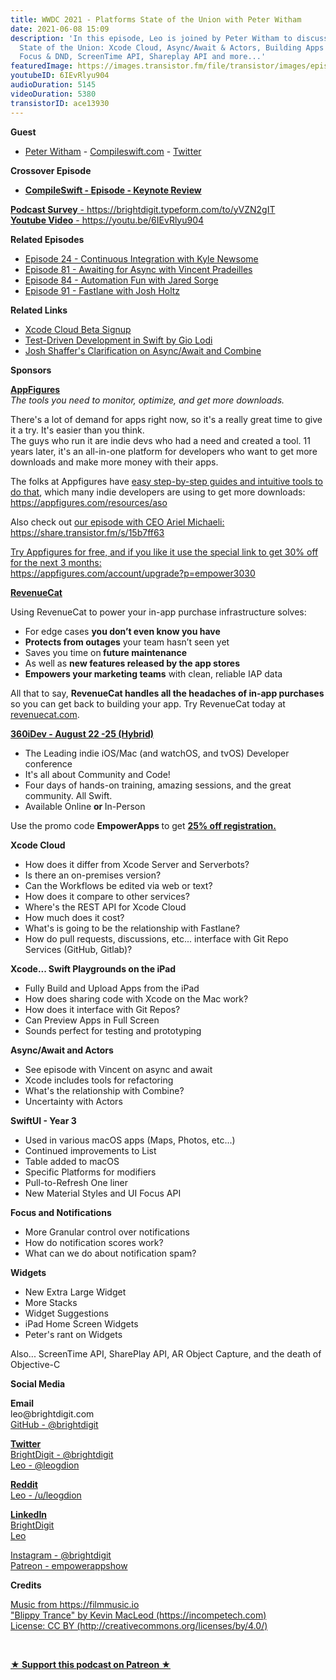 ```yaml
---
title: WWDC 2021 - Platforms State of the Union with Peter Witham
date: 2021-06-08 15:09
description: 'In this episode, Leo is joined by Peter Witham to discuss the Platforms
  State of the Union: Xcode Cloud, Async/Await & Actors, Building Apps on the iPad,
  Focus & DND, ScreenTime API, Shareplay API and more...'
featuredImage: https://images.transistor.fm/file/transistor/images/episode/562640/full_1623179380-artwork.jpg
youtubeID: 6IEvRlyu904
audioDuration: 5145
videoDuration: 5380
transistorID: ace13930
---
```

<p><b>Guest</b></p><ul><li>
<a href="https://peterwitham.com/">Peter Witham</a> - <a href="https://compileswift.com/">Compileswift.com</a> - <a href="https://twitter.com/CompileSwift">Twitter</a>
</li></ul><p><b>Crossover Episode</b></p><ul><li><a href="https://www.compileswift.com/podcast/s03-e01/"><strong>CompileSwift - Episode - Keynote Review</strong></a></li></ul><p><a href="https://brightdigit.typeform.com/to/yVZN2gIT"><strong>Podcast Survey</strong> - https://brightdigit.typeform.com/to/yVZN2gIT</a><br><a href="https://youtu.be/6IEvRlyu904"><strong>Youtube Video</strong> - https://youtu.be/6IEvRlyu904</a></p><p><b>Related Episodes</b></p><ul>
<li><a href="https://share.transistor.fm/s/a14f868f">Episode 24 - Continuous Integration with Kyle Newsome</a></li>
<li><a href="https://share.transistor.fm/s/593efb15">Episode 81 - Awaiting for Async with Vincent Pradeilles</a></li>
<li><a href="https://share.transistor.fm/s/bab83e8a">Episode 84 - Automation Fun with Jared Sorge</a></li>
<li><a href="https://share.transistor.fm/s/8505d100">Episode 91 - Fastlane with Josh Holtz</a></li>
</ul><p><b>Related Links</b></p><ul>
<li><a href="https://developer.apple.com/xcode-cloud/beta/">Xcode Cloud Beta Signup</a></li>
<li><a href="https://www.apress.com/gp/book/9781484270011">Test-Driven Development in Swift by Gio Lodi</a></li>
<li><a href="https://twitter.com/joshshaffer/status/1402036339105665024?s=20">Josh Shaffer's Clarification on Async/Await and Combine</a></li>
</ul><p><b>Sponsors</b></p><p><a href="https://appfigures.com/account/upgrade?p=empower3030"><strong>AppFigures</strong></a><strong><br></strong><em>The tools you need to monitor, optimize, and get more downloads.</em><strong></strong></p><p>There's a lot of demand for apps right now, so it's a really great time to give it a try. It's easier than you think.<br>The guys who run it are indie devs who had a need and created a tool. 11 years later, it's an all-in-one platform for developers who want to get more downloads and make more money with their apps.</p><p>The folks at Appfigures have <a href="https://appfigures.com/resources/aso">easy step-by-step guides and intuitive tools to do that</a>, which many indie developers are using to get more downloads:<br><a href="https://appfigures.com/resources/aso">https://appfigures.com/resources/aso</a></p><p>Also check out <a href="https://share.transistor.fm/s/15b7ff63">our episode with CEO Ariel Michaeli:<br>https://share.transistor.fm/s/15b7ff63</a></p><p><a href="https://appfigures.com/account/upgrade?p=empower3030">Try Appfigures for free, and if you like it use the special link to get 30% off for the next 3 months:</a><a href="https://www.linode.com/?r=97e09acbd5d304d87dadef749491d245e71c74e7"><br></a><a href="https://appfigures.com/account/upgrade?p=empower3030">https://appfigures.com/account/upgrade?p=empower3030</a></p><p><a href="https://revenuecat.com/"><strong>RevenueCat</strong></a><strong></strong></p><p>Using RevenueCat to power your in-app purchase infrastructure solves:</p><ul>
<li>For edge cases <strong>you don’t even know you have</strong>
</li>
<li>
<strong>Protects from outages</strong> your team hasn’t seen yet</li>
<li>Saves you time on<strong> future maintenance </strong>
</li>
<li>As well as <strong>new features released by the app stores</strong>
</li>
<li>
<strong>Empowers your marketing teams</strong> with clean, reliable IAP data</li>
</ul><p>All that to say, <strong>RevenueCat handles all the headaches of in-app purchases</strong> so you can get back to building your app. Try RevenueCat today at <a href="http://revenuecat.com/">revenuecat.com</a>.</p><p><a href="https://360idev.com/"><strong>360iDev - August 22 -25 (Hybrid)</strong></a></p><ul>
<li>The Leading indie iOS/Mac (and watchOS, and tvOS) Developer conference</li>
<li>It's all about Community and Code!</li>
<li>Four days of hands-on training, amazing sessions, and the great community. All Swift.</li>
<li>Available Online <strong>or </strong>In-Person</li>
</ul><p>Use the promo code <strong>EmpowerApps </strong>to get <a href="https://360idev.com/"><strong>25% off registration.</strong></a></p><p><b>Xcode Cloud</b></p><ul>
<li>How does it differ from Xcode Server and Serverbots?</li>
<li>Is there an on-premises version?</li>
<li>Can the Workflows be edited via web or text?</li>
<li>How does it compare to other services?</li>
<li>Where's the REST API for Xcode Cloud</li>
<li>How much does it cost?</li>
<li>What's is going to be the relationship with Fastlane?</li>
<li>How do pull requests, discussions, etc... interface with Git Repo Services (GitHub, Gitlab)?</li>
</ul><p><b>Xcode... Swift Playgrounds on the iPad</b></p><ul>
<li>Fully Build and Upload Apps from the iPad</li>
<li>How does sharing code with Xcode on the Mac work?</li>
<li>How does it interface with Git Repos?</li>
<li>Can Preview Apps in Full Screen</li>
<li>Sounds perfect for testing and prototyping</li>
</ul><p><b>Async/Await and Actors</b></p><ul>
<li>See episode with Vincent on async and await</li>
<li>Xcode includes tools for refactoring</li>
<li>What's the relationship with Combine?</li>
<li>Uncertainty with Actors</li>
</ul><p><b>SwiftUI - Year 3</b></p><ul>
<li>Used in various macOS apps (Maps, Photos, etc...)</li>
<li>Continued improvements to List</li>
<li>Table added to macOS</li>
<li>Specific Platforms for modifiers</li>
<li>Pull-to-Refresh One liner</li>
<li>New Material Styles and UI Focus API</li>
</ul><p><b>Focus and Notifications</b></p><ul>
<li>More Granular control over notifications</li>
<li>How do notification scores work?</li>
<li>What can we do about notification spam?</li>
</ul><p><b>Widgets</b></p><ul>
<li>New Extra Large Widget</li>
<li>More Stacks</li>
<li>Widget Suggestions</li>
<li>iPad Home Screen Widgets</li>
<li>Peter's rant on Widgets</li>
</ul><p>Also... ScreenTime API, SharePlay API, AR Object Capture, and the death of Objective-C</p><p><b>Social Media</b></p><p><strong>Email</strong><br>leo@brightdigit.com<br><a href="https://github.com/brightdigit">GitHub - @brightdigit</a></p><p><a href="https://twitter.com/brightdigit"><strong>Twitter </strong><br>BrightDigit - @brightdigit</a><br><a href="https://twitter.com/leogdion">Leo - @leogdion</a></p><p><a href="https://www.reddit.com/user/leogdion"><strong>Reddit</strong><br>Leo - /u/leogdion</a></p><p><a href="https://www.linkedin.com/company/bright-digit"><strong>LinkedIn</strong><br>BrightDigit</a><br><a href="https://www.linkedin.com/in/leogdion/">Leo</a></p><p><a href="https://www.instagram.com/brightdigit/">Instagram - @brightdigit</a><br><a href="https://www.patreon.com/empowerappsshow">Patreon - empowerappshow</a></p><p><b>Credits</b></p><p><a href="https://filmmusic.io/">Music from https://filmmusic.io</a><br><a href="https://incompetech.com/">"Blippy Trance" by Kevin MacLeod (https://incompetech.com)</a><br><a href="http://creativecommons.org/licenses/by/4.0/">License: CC BY (http://creativecommons.org/licenses/by/4.0/)</a></p><p><br></p><p><strong><a href="https://www.patreon.com/empowerappsshow" rel="payment" title="★ Support this podcast on Patreon ★">★ Support this podcast on Patreon ★</a></strong></p>
      